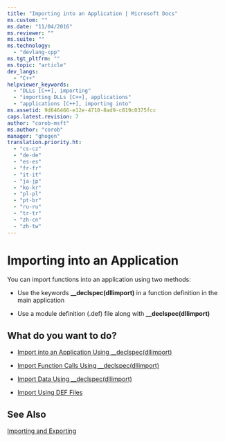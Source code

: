 ```yaml
---
title: "Importing into an Application | Microsoft Docs"
ms.custom: ""
ms.date: "11/04/2016"
ms.reviewer: ""
ms.suite: ""
ms.technology: 
  - "devlang-cpp"
ms.tgt_pltfrm: ""
ms.topic: "article"
dev_langs: 
  - "C++"
helpviewer_keywords: 
  - "DLLs [C++], importing"
  - "importing DLLs [C++], applications"
  - "applications [C++], importing into"
ms.assetid: 9d646466-e12e-4710-8ad9-c819c0375fcc
caps.latest.revision: 7
author: "corob-msft"
ms.author: "corob"
manager: "ghogen"
translation.priority.ht: 
  - "cs-cz"
  - "de-de"
  - "es-es"
  - "fr-fr"
  - "it-it"
  - "ja-jp"
  - "ko-kr"
  - "pl-pl"
  - "pt-br"
  - "ru-ru"
  - "tr-tr"
  - "zh-cn"
  - "zh-tw"
---
```

# Importing into an Application
You can import functions into an application using two methods:  
  
-   Use the keywords **__declspec(dllimport)** in a function definition in the main application  
  
-   Use a module definition (.def) file along with **__declspec(dllimport)**  
  
## What do you want to do?  
  
-   [Import into an Application Using __declspec(dllimport)](../build/importing-into-an-application-using-declspec-dllimport.md)  
  
-   [Import Function Calls Using __declspec(dllimport)](../build/importing-function-calls-using-declspec-dllimport.md)  
  
-   [Import Data Using __declspec(dllimport)](../build/importing-data-using-declspec-dllimport.md)  
  
-   [Import Using DEF Files](../build/importing-using-def-files.md)  
  
## See Also  
 [Importing and Exporting](../build/importing-and-exporting.md)